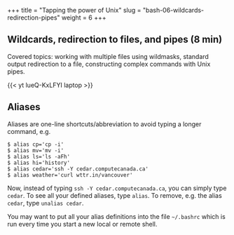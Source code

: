 +++
title = "Tapping the power of Unix"
slug = "bash-06-wildcards-redirection-pipes"
weight = 6
+++

## Wildcards, redirection to files, and pipes (8 min)

<!-- * open http://bit.ly/bashfile in your browser, it'll download the file bfiles.zip -->
<!-- * unpack bfiles.zip to your Desktop; you should see ~/Desktop/data-shell -->

<!-- ~~~ {.bash} -->
<!-- $ cd <parentDirectoryOf`data-shell`> -->
<!-- $ ls data-shell -->
<!-- $ cd data-shell/molecules -->
<!-- $ ls -->
<!-- $ ls p*   # this is a Unix wildcard; bash will expand it to 'ls pentane.pdb propane.pdb' -->
<!-- $ ls *.pdb   # another wildcard, will expand to "ls cubane.pdb ethane.pdb ...' -->
<!-- $ wc -l *.pdb   # list number of lines in each file -->
<!-- $ wc -l *.pdb > lengths.txt   # redirect the output of the last command into a file -->
<!-- $ more lengths.txt -->
<!-- $ sort -n lengths.txt   # sort numerically, i.e. 2 will go before 10, and 6 before 22 -->
<!-- $ sort -n lengths.txt > sorted.txt -->
<!-- $ head -1 sorted.txt   # show the length of the shortest (number of lines) file -->
<!-- $ wc -l *.pdb | sort -n | head -1   # three commands can be shortened to one - this is called Unix pipe -->
<!-- ~~~ -->

<!-- Standard input of a process. Standard output of a process. Pipes connect the two. -->

Covered topics: working with multiple files using wildmasks, standard output redirection to a file,
constructing complex commands with Unix pipes.
<!-- 06-pipes.mkv -->
{{< yt lueQ-KxLFYI laptop >}}

<!-- > **Exercise:** build a single command to show the lenth of the longest (number of lines) file -->

<!-- > **Exercise:** Try to explain the difference between these two commands: -->
<!-- > ~~~ {.bash} -->
<!-- > echo hello > test.txt -->
<!-- > echo hello >> test.txt -->
<!-- > ~~~ -->

<!-- > **Quiz 7:** What code would you use to move all the .dat files into the analyzed sub-directory? -->

<!-- > **Quiz 8:** Command to list the three files with the least number of lines. -->

## Aliases

Aliases are one-line shortcuts/abbreviation to avoid typing a longer command, e.g.

~~~ {.bash}
$ alias cp='cp -i'
$ alias mv='mv -i'
$ alias ls='ls -aFh'
$ alias hi='history'
$ alias cedar='ssh -Y cedar.computecanada.ca'
$ alias weather='curl wttr.in/vancouver'
~~~

Now, instead of typing `ssh -Y cedar.computecanada.ca`, you can simply type `cedar`. To see all your
defined aliases, type `alias`. To remove, e.g. the alias `cedar`, type `unalias cedar`.

You may want to put all your alias definitions into the file `~/.bashrc` which is run every time you
start a new local or remote shell.
